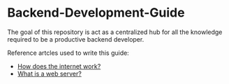 # Backend-Development-Guide
The goal of this repository is act as a centralized hub for all the knowledge required to be a productive backend developer.

Reference artcles used to write this guide:
- [How does the internet work?](https://cs.fyi/guide/how-does-internet-work)
- [What is a web server?](https://developer.mozilla.org/en-US/docs/Learn_web_development/Howto/Web_mechanics/What_is_a_web_server)